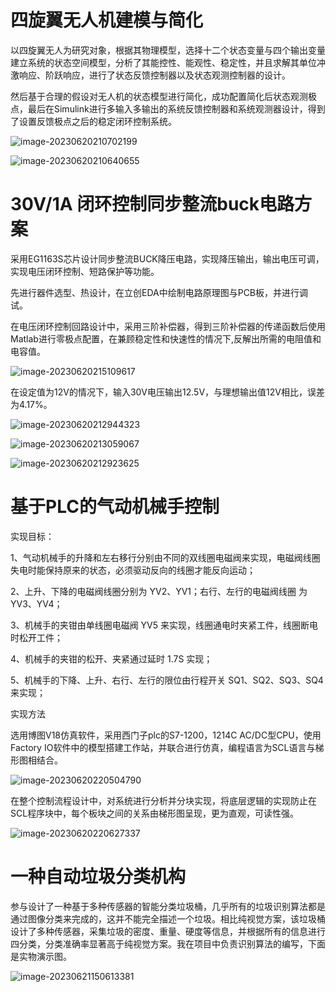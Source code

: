 # 四旋翼无人机建模与简化

以四旋翼无人为研究对象，根据其物理模型，选择十二个状态变量与四个输出变量建立系统的状态空间模型，分析了其能控性、能观性、稳定性，并且求解其单位冲激响应、阶跃响应，进行了状态反馈控制器以及状态观测控制器的设计。

然后基于合理的假设对无人机的状态模型进行简化，成功配置简化后状态观测极点，最后在Simulink进行多输入多输出的系统反馈控制器和系统观测器设计，得到了设置反馈极点之后的稳定闭环控制系统。

![image-20230620210702199](./项目经历.assets/image-20230620210702199.png)

![image-20230620210640655](./项目经历.assets/image-20230620210640655.png)



# 30V/1A 闭环控制同步整流buck电路方案

采用EG1163S芯片设计同步整流BUCK降压电路，实现降压输出，输出电压可调，实现电压闭环控制、短路保护等功能。

先进行器件选型、热设计，在立创EDA中绘制电路原理图与PCB板，并进行调试。

在电压闭环控制回路设计中，采用三阶补偿器，得到三阶补偿器的传递函数后使用Matlab进行零极点配置，在兼顾稳定性和快速性的情况下,反解出所需的电阻值和电容值。

![image-20230620215109617](./项目经历.assets/image-20230620215109617.png)

在设定值为12V的情况下，输入30V电压输出12.5V，与理想输出值12V相比，误差为4.17%。

![image-20230620212944323](./项目经历.assets/image-20230620212944323.png)

![image-20230620213059067](./项目经历.assets/image-20230620213059067.png)

![image-20230620212923625](./项目经历.assets/image-20230620212923625.png)



# 基于PLC的气动机械手控制

实现目标：

1、⽓动机械⼿的升降和左右移⾏分别由不同的双线圈电磁阀来实现，电磁阀线圈失电时能保持原来的状态，必须驱动反向的线圈才能反向运动；

2、上升、下降的电磁阀线圈分别为 YV2、YV1；右⾏、左⾏的电磁阀线圈
为 YV3、YV4；

3、机械⼿的夹钳由单线圈电磁阀 YV5 来实现，线圈通电时夹紧⼯件，线圈断电时松开⼯件；

4、机械⼿的夹钳的松开、夹紧通过延时 1.7S 实现；

5、机械⼿的下降、上升、右⾏、左⾏的限位由⾏程开关 SQ1、SQ2、SQ3、SQ4 来实现；

实现方法

选用博图V18仿真软件，采用西门子plc的S7-1200，1214C AC/DC型CPU，使用Factory IO软件中的模型搭建工作站，并联合进行仿真，编程语言为SCL语言与梯形图相结合。

![image-20230620220504790](./项目经历.assets/image-20230620220504790.png)

在整个控制流程设计中，对系统进行分析并分块实现，将底层逻辑的实现防止在SCL程序块中，每个板块之间的关系由梯形图呈现，更为直观，可读性强。

![image-20230620220627337](./项目经历.assets/image-20230620220627337.png)



# 一种自动垃圾分类机构

参与设计了一种基于多种传感器的智能分类垃圾桶，几乎所有的垃圾识别算法都是通过图像分类来完成的，这并不能完全描述一个垃圾。相比纯视觉方案，该垃圾桶设计了多种传感器，采集垃圾的密度、重量、硬度等信息，并根据所有的信息进行四分类，分类准确率显著高于纯视觉方案。我在项目中负责识别算法的编写，下面是实物演示图。

![image-20230621150613381](项目经历.assets/dustbin.gif)
